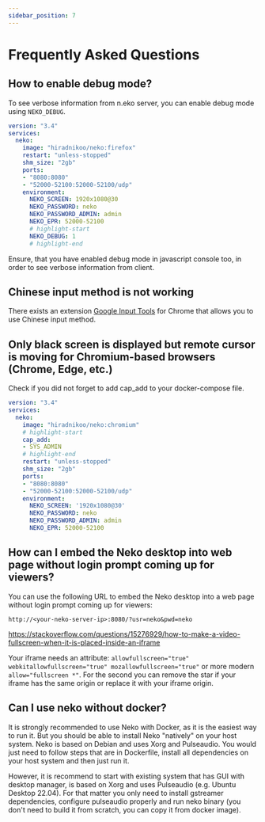 ```yaml
---
sidebar_position: 7
---
```


# Frequently Asked Questions

## How to enable debug mode?

To see verbose information from n.eko server, you can enable debug mode using `NEKO_DEBUG`.

```yaml title="docker-compose.yaml"
version: "3.4"
services:
  neko:
    image: "hiradnikoo/neko:firefox"
    restart: "unless-stopped"
    shm_size: "2gb"
    ports:
    - "8080:8080"
    - "52000-52100:52000-52100/udp"
    environment:
      NEKO_SCREEN: 1920x1080@30
      NEKO_PASSWORD: neko
      NEKO_PASSWORD_ADMIN: admin
      NEKO_EPR: 52000-52100
      # highlight-start
      NEKO_DEBUG: 1
      # highlight-end
```

Ensure, that you have enabled debug mode in javascript console too, in order to see verbose information from client.

## Chinese input method is not working

There exists an extension [Google Input Tools](https://chrome.google.com/webstore/detail/mclkkofklkfljcocdinagocijmpgbhab) for Chrome that allows you to use Chinese input method.

## Only black screen is displayed but remote cursor is moving for Chromium-based browsers (Chrome, Edge, etc.)

Check if you did not forget to add cap_add to your docker-compose file.

```yaml title="docker-compose.yaml"
version: "3.4"
services:
  neko:
    image: "hiradnikoo/neko:chromium"
    # highlight-start
    cap_add:
    - SYS_ADMIN
    # highlight-end
    restart: "unless-stopped"
    shm_size: "2gb"
    ports:
    - "8080:8080"
    - "52000-52100:52000-52100/udp"
    environment:
      NEKO_SCREEN: '1920x1080@30'
      NEKO_PASSWORD: neko
      NEKO_PASSWORD_ADMIN: admin
      NEKO_EPR: 52000-52100
```

## How can I embed the Neko desktop into web page without login prompt coming up for viewers?

You can use the following URL to embed the Neko desktop into a web page without login prompt coming up for viewers:

```
http://<your-neko-server-ip>:8080/?usr=neko&pwd=neko
```

https://stackoverflow.com/questions/15276929/how-to-make-a-video-fullscreen-when-it-is-placed-inside-an-iframe

Your iframe needs an attribute: `allowfullscreen="true" webkitallowfullscreen="true" mozallowfullscreen="true"` or more modern `allow="fullscreen *"`. For the second you can remove the star if your iframe has the same origin or replace it with your iframe origin.

## Can I use neko without docker?

It is strongly recommended to use Neko with Docker, as it is the easiest way to run it. But you should be able to install Neko "natively" on your host system. Neko is based on Debian and uses Xorg and Pulseaudio. You would just need to follow steps that are in Dockerfile, install all dependencies on your host system and then just run it.

However, it is recommend to start with existing system that has GUI with desktop manager, is based on Xorg and uses Pulseaudio (e.g. Ubuntu Desktop 22.04). For that matter you only need to install gstreamer dependencies, configure pulseaudio properly and run neko binary (you don't need to build it from scratch, you can copy it from docker image).
